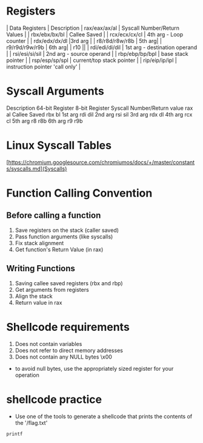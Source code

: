 # Registers

| Data Registers | Description
| rax/eax/ax/al | Syscall Number/Return Values |
| rbx/ebx/bx/bl | Callee Saved |
| rcx/ecx/cx/cl | 4th arg - Loop counter |
| rdx/edx/dx/dl |3rd arg |
| r8/r8d/r8w/r8b | 5th arg|
| r9/r9d/r9w/r9b | 6th arg|
| r10 ||
| rdi/edi/di/dil | 1st arg - destination operand |
| rsi/esi/si/sil | 2nd arg - source operand |
| rbp/ebp/bp/bpl | base stack pointer |
| rsp/esp/sp/spl | current/top stack pointer |
| rip/eip/ip/ipl | instruction pointer 'call only' |

# Syscall Arguments
Description 	64-bit Register 	8-bit Register
Syscall Number/Return value 	rax 	al
Callee Saved 	rbx 	bl
1st arg 	rdi 	dil
2nd arg 	rsi 	sil
3rd arg 	rdx 	dl
4th arg 	rcx 	cl
5th arg 	r8 	r8b
6th arg 	r9 	r9b

# Linux Syscall Tables

[https://chromium.googlesource.com/chromiumos/docs/+/master/constants/syscalls.md](Syscalls)

# Function Calling Convention

## Before calling a function

1. Save registers on the stack (caller saved)
2. Pass function arguments (like syscalls)
3. Fix stack alignment
4. Get function's Return Value (in rax)

## Writing Functions

1. Saving callee saved registers (rbx and rbp)
2. Get arguments from registers
3. Align the stack
4. Return value in rax

# Shellcode requirements

1. Does not contain variables
2. Does not refer to direct memory addresses
3. Does not contain any NULL bytes \x00

- to avoid null bytes, use the appropriately sized register for your operation

# shellcode practice

- Use one of the tools to generate a shellcode that prints the contents of the '/flag.txt'

```
printf
```
